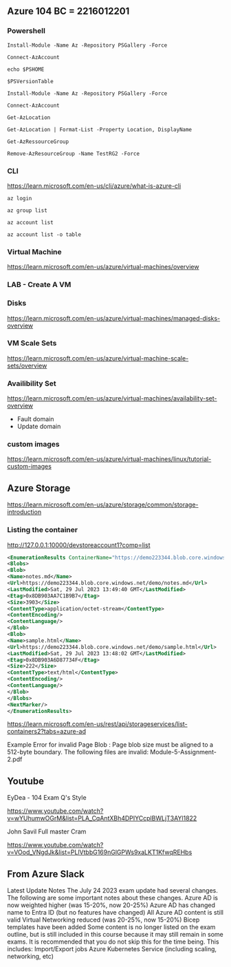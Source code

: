 ## Azure 104 BC = 2216012201 

### Powershell

``Install-Module -Name Az -Repository PSGallery -Force``

``Connect-AzAccount``                                      

``echo $PSHOME``

``$PSVersionTable``

``Install-Module -Name Az -Repository PSGallery -Force``

``Connect-AzAccount``

``Get-AzLocation``

``Get-AzLocation | Format-List -Property Location, DisplayName``

``Get-AzRessourceGroup``

``Remove-AzResourceGroup -Name TestRG2 -Force``

### CLI

https://learn.microsoft.com/en-us/cli/azure/what-is-azure-cli

``az login``

``az group list``

``az account list``
  
``az account list -o table``
  
### Virtual Machine
https://learn.microsoft.com/en-us/azure/virtual-machines/overview

### LAB - Create A VM

### Disks
https://learn.microsoft.com/en-us/azure/virtual-machines/managed-disks-overview


### VM Scale Sets

https://learn.microsoft.com/en-us/azure/virtual-machine-scale-sets/overview

### Availibility Set

https://learn.microsoft.com/en-us/azure/virtual-machines/availability-set-overview

- Fault domain
- Update domain

### custom images
https://learn.microsoft.com/en-us/azure/virtual-machines/linux/tutorial-custom-images


## Azure Storage
https://learn.microsoft.com/en-us/azure/storage/common/storage-introduction

### Listing the container

http://127.0.0.1:10000/devstoreaccount1?comp=list	

``` XML
<EnumerationResults ContainerName="https://demo223344.blob.core.windows.net/demo">
<Blobs>
<Blob>
<Name>notes.md</Name>
<Url>https://demo223344.blob.core.windows.net/demo/notes.md</Url>
<LastModified>Sat, 29 Jul 2023 13:49:40 GMT</LastModified>
<Etag>0x8DB903AA7C1B9B7</Etag>
<Size>3903</Size>
<ContentType>application/octet-stream</ContentType>
<ContentEncoding/>
<ContentLanguage/>
</Blob>
<Blob>
<Name>sample.html</Name>
<Url>https://demo223344.blob.core.windows.net/demo/sample.html</Url>
<LastModified>Sat, 29 Jul 2023 13:48:02 GMT</LastModified>
<Etag>0x8DB903A6D87734F</Etag>
<Size>222</Size>
<ContentType>text/html</ContentType>
<ContentEncoding/>
<ContentLanguage/>
</Blob>
</Blobs>
<NextMarker/>
</EnumerationResults>
```

https://learn.microsoft.com/en-us/rest/api/storageservices/list-containers2?tabs=azure-ad

Example Error for invalid Page Blob :
Page blob size must be aligned to a 512-byte boundary. The following files are invalid: Module-5-Assignment-2.pdf


## Youtube
EyDea - 104 Exam Q's Style

https://www.youtube.com/watch?v=wYUhumwOGrM&list=PLA_CqAntXBh4DPIYCcplBWLjT3AYl1822


John Savil
Full master Cram

https://www.youtube.com/watch?v=VOod_VNgdJk&list=PLlVtbbG169nGlGPWs9xaLKT1KfwqREHbs




## From Azure Slack
Latest Update Notes
The July 24 2023 exam update had several changes. The following are some important notes about these changes.
Azure AD is now weighted higher (was 15-20%, now 20-25%)
Azure AD has changed name to Entra ID (but no features have changed)
All Azure AD content is still valid
Virtual Networking reduced (was 20-25%, now 15-20%)
Bicep templates have been added
Some content is no longer listed on the exam outline, but is still included in this course because it may still remain in some exams. It is recommended that you do not skip this for the time being. This includes:
Import/Export jobs
Azure Kubernetes Service (including scaling, networking, etc)
